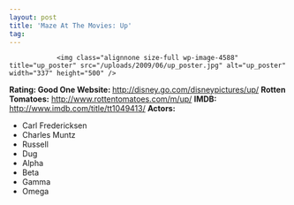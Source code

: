 ```yaml
---
layout: post
title: 'Maze At The Movies: Up'
tag: 
---
```



                <img class="alignnone size-full wp-image-4588" title="up_poster" src="/uploads/2009/06/up_poster.jpg" alt="up_poster" width="337" height="500" />
<p><strong>Rating: Good One
Website: </strong><a href="http://disney.go.com/disneypictures/up/"><a href="http://disney.go.com/disneypictures/up/">http://disney.go.com/disneypictures/up/</a></a>
<strong>Rotten Tomatoes:</strong> <a href="http://www.rottentomatoes.com/m/up/"><a href="http://www.rottentomatoes.com/m/up/">http://www.rottentomatoes.com/m/up/</a></a>
<strong>IMDB: </strong><a href="http://www.imdb.com/title/tt1049413/"><a href="http://www.imdb.com/title/tt1049413/">http://www.imdb.com/title/tt1049413/</a></a>
<strong>Actors:</strong></p>
<ul>
    <li>Carl Fredericksen</li>
    <li>Charles Muntz</li>
    <li>Russell</li>
    <li>Dug</li>
    <li>Alpha</li>
    <li>Beta</li>
    <li>Gamma</li>
    <li>Omega</li>
</ul>
            
